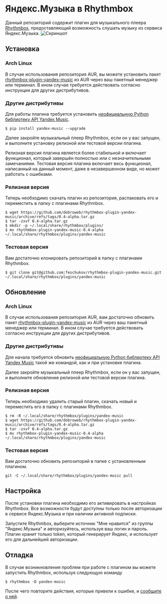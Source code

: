 # Яндекс.Музыка в Rhythmbox
Данный репозиторий содержит плагин для музыкального плеера [Rhythmbox](https://wiki.gnome.org/Apps/Rhythmbox), предоставляющий возможность слушать музыку из сервиса Яндекс.Музыка.
![Скриншот](https://user-images.githubusercontent.com/11454622/171248479-ae6d03e1-8256-484e-96d3-e9c1bf904c55.png)

## Установка
### Arch Linux
В случае использования репозитория AUR, вы можете установить пакет [rhythmbox-plugin-yandex-music](https://aur.archlinux.org/packages/rhythmbox-plugin-yandex-music) из AUR через ваш пакетный менеджер или терминал. В ином случае требуется действовать согласно инструкции для других дистрибутивов.

### Другие дистрибутивы
Для работы плагина требуется установить [неофициальную Python библиотеку API Yandex Music](https://github.com/MarshalX/yandex-music-api).

    $ pip install yandex-music --upgrade

Далее закройте музыкальный плеер Rhythmbox, если он у вас запущен, и выполните установку релизной или тестовой версии плагина.

Релизная версия плагина является более стабильной и включает функционал, который завершён полностью или с незначительными замечаниями. Тестовая версия плагина включает весь функционал, написанный на данный момент, даже в незавершенном виде, но может работать с ошибками.

### Релизная версия
Теперь необходимо скачать плагин из репозитория, распаковать его и переместить в папку с плагинами Rhythmbox.

    $ wget https://github.com/dobroweb/rhythmbox-plugin-yandex-music/archive/refs/tags/0.4-alpha.tar.gz
    $ tar -zxvf 0.4-alpha.tar.gz
    $ mkdir -p ~/.local/share/rhythmbox/plugins/
    $ mv rhythmbox-plugin-yandex-music-0.4-alpha ~/.local/share/rhythmbox/plugins/yandex-music

### Тестовая версия
Вам достаточно клонировать репозиторий в папку с плагинами Rhythmbox.

    $ git clone git@github.com:feschukov/rhythmbox-plugin-yandex-music.git ~/.local/share/rhythmbox/plugins/yandex-music

## Обновление
### Arch Linux
В случае использования репозитория AUR, вам достаточно обновить пакет [rhythmbox-plugin-yandex-music](https://aur.archlinux.org/packages/rhythmbox-plugin-yandex-music) из AUR через ваш пакетный менеджер или терминал. В ином случае требуется действовать согласно инструкции для других дистрибутивов.

### Другие дистрибутивы
Для начала требуется обновить [неофициальную Python библиотеку API Yandex Music](https://github.com/MarshalX/yandex-music-api) такой же командой, как и при установке плагина.

Далее закройте музыкальный плеер Rhythmbox, если он у вас запущен, и выполните обновление релизной или тестовой версии плагина.

### Релизная версия
Теперь необходимо удалить старый плагин, скачать новый и переместить его в папку с плагинами Rhythmbox.

    $ rm -R ~/.local/share/rhythmbox/plugins/yandex-music
    $ wget https://github.com/dobroweb/rhythmbox-plugin-yandex-music/archive/refs/tags/0.4-alpha.tar.gz
    $ tar -zxvf 0.4-alpha.tar.gz
    $ mv rhythmbox-plugin-yandex-music-0.4-alpha ~/.local/share/rhythmbox/plugins/yandex-music

### Тестовая версия
Вам достаточно обновить репозиторий в папке с установленным плагином.

    git -C ~/.local/share/rhythmbox/plugins/yandex-music pull

## Настройка
После установки плагина необходимо его активировать в настройках Rhythmbox. Все возможности будут доступны только после авторизации в сервисе Яндекс.Музыка и при наличии активной подписки.

Запустите Rhythmbox, выберите источник "Мне нравится" из группы "Яндекс.Музыка" и авторизуйтесь, используя ваш логин и пароль. Плагин хранит только token, который генерирует Яндекс, и использует его для дальнейшей авторизации.

## Отладка
В случае возникновления проблем при работе с плагином вы можете запустить Rhythmbox, используя следующую команду

    $ rhythmbox -D yandex-music

После чего повторите действия, которые привели к ошибке, и [сообщите о ней](https://github.com/dobroweb/rhythmbox-plugin-yandex-music/issues/new/choose).
